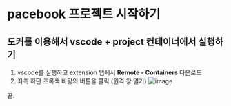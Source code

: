 # pacebook 프로젝트 시작하기

## 도커를 이용해서 vscode + project 컨테이너에서 실행하기

1. vscode를 실행하고 extension 탭에서 **Remote - Containers** 다운로드
2. 좌측 하단 초록색 바탕의 버튼을 클릭 (원격 창 열기) 
    ![image](https://code.visualstudio.com/assets/docs/remote/common/remote-dev-status-bar.png)

끝.